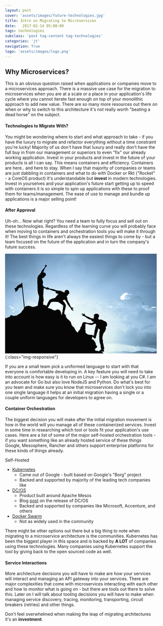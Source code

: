 ```yaml
---
layout: post
cover: 'assets/images/future-technologies.jpg'
title: Intro on Migrating to Microservices
date:   2017-02-14 05:00:00
tags: technologies
subclass: 'post tag-content tag-technologies'
categories: 'jt'
navigation: True
logo: 'assets/images/logo.png'
---
```


## Why Microservices?

This is an obvious question raised when applications or companies move to a microservices approach. There is a massive use case for the migration to microservices when you are at a scale or a place in your application's life cycle where you cannot iterate fast enough on top of your monolithic approach to add new value. There are so many more resources out there on when or why to switch to this architecture it's not really worth "beating a dead horse" on the subject.

#### Technologies to Migrate With?

You might be wondering where to start and what approach to take - if you have the luxury to migrate and refactor everything without a time constraint you're lucky! Majority of us don't have that luxury and really don't have the full buy in from our management or superiors to even "fix" our already working application. Invest in your products and invest in the future of your products is all I can say. This means containers and efficiency. Containers are here.. and here to stay. When I say that majority of companies or teams are just dabbling in containers and what to do with Docker or Rkt ("Rocket" - a CoreOS product) it's understandable but **invest** in modern technologies. Invest in yourselves and your application's future start getting up to speed with containers it is so simple to spin up applications with these to proof them for teams/management. The ease of use to manage and bundle up applications is a major selling point! 

#### After Approval

Uh-oh... Now what right? You need a team to fully focus and sell out on these technologies. Regardless of the learning curve you will probably face when moving to containers and orchestration tools you will make it through it! The best things in life aren't always the easiest things to come by - but a team focused on the future of the application and in turn the company's future success. 

![team](./../assets/images/small-team.jpg){:class="img-responsive"}

If you are a small team pick a uniformed language to start with that everyone is comfortable developing in. A key feature you will need to take into account is how easy is it to run on Linux -- I am looking at you C#. I am an advocate for Go but also love NodeJS and Python. Do what's best for you team and make sure you know that microservices don't lock you into one single language it helps at an initial migration having a single or a couple uniform languages for developers to agree on.  

#### Container Orchestration

The biggest decision you will make after the initial migration movement is how in the world will you manage all of these containerized services. Invest in some time in researching which tool or tools fit your application's use cases. Here are a list of some of the major self-hosted orchestration tools - if you want something like an already hosted service of these things Google, Mesosphere, Rancher and others support enterprise platforms for these kinds of things already.

Self-Hosted

- [Kubernetes](https://kubernetes.io/)
    - Came out of Google - built based on Google's "Borg" project
    - Backed and supported by majority of the leading tech companies like 
- [DC/OS](https://dcos.io/)
    - Product built around Apache Mesos
    - Blog [post](https://mesosphere.com/blog/2016/04/19/open-source-dcos/) on the release of DC/OS
    - Backed and supported by companies like Microsoft, Accenture, and others
- [Docker Swarm](https://docs.docker.com/engine/swarm/)
    - Not as widely used in the community

There might be other options out there but a big thing to note when migrating to a microservice architecture is the communities. Kubernetes has been the biggest player in this space and is backed by **A LOT** of companies using these technologies. Many companies using Kubernetes support the tool by giving back to the open sourced code as well.

#### Service Interactions

More architecture decisions you will have to make are how your services will interact and managing an API gateway into your services. There are major complexities that come with microservices interacting with each other and how to monitor what is going on - but there are tools out there to solve this. Later on I will talk about tooling decisions you will have to make when managing service discovery, tracing, monitoring, transporting, circuit breakers (retries) and other things. 

Don't feel overwhelmed when making the leap of migrating architectures it's an **investment**.